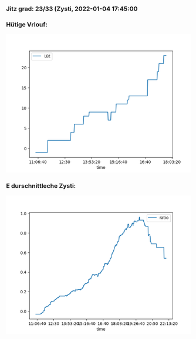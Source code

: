 ### Jitz grad: 23/33 (Zysti, 2022-01-04 17:45:00

### Hütige Vrlouf:
![Graph](Today.png)

### E durschnittleche Zysti:
![Graph](Zysti.png)